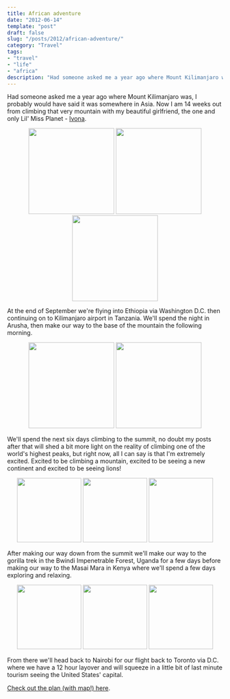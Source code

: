```yaml
---
title: African adventure
date: "2012-06-14"
template: "post"
draft: false
slug: "/posts/2012/african-adventure/"
category: "Travel"
tags:
- "travel"
- "life"
- "africa"
description: "Had someone asked me a year ago where Mount Kilimanjaro was, I probably would have said it was somewhere in Asia.  Now I am 14 weeks out from climbing that very mountain with my beautiful girlfriend, the one and only Lil' Miss Planet - Ivona."
---
```

Had someone asked me a year ago where Mount Kilimanjaro was, I probably would have said it was somewhere in Asia.  Now I am 14 weeks out from climbing that very mountain with my beautiful girlfriend, the one and only Lil' Miss Planet - [Ivona](http://www.lilmissplanet.com).

<p style="text-align:center">
<a href="http://lilmissplanet.com/2010/10/15/lions-cheetahs-and-the-time-of-my-life/" target="_blank"><img src="http://brendanmckenzie.com/content/media/2012/06/african-adventure/iwona-3.jpg" style="height:200px" /></a>
<a href="http://lilmissplanet.com/2010/08/29/back-from-kili/" target="_blank" ><img src="http://brendanmckenzie.com/content/media/2012/06/african-adventure/iwona-2.jpg" style="height:200px" /></a>
<a href="http://lilmissplanet.com/2010/10/15/lions-cheetahs-and-the-time-of-my-life/" target="_blank"><img src="http://brendanmckenzie.com/content/media/2012/06/african-adventure/iwona-1.jpg" style="height:200px" /></a>
</p>

At the end of September we're flying into Ethiopia via Washington D.C. then continuing on to Kilimanjaro airport in Tanzania.  We'll spend the night in Arusha, then make our way to the base of the mountain the following morning.


<p style="text-align:center">
<img src="http://brendanmckenzie.com/content/media/2012/06/african-adventure/kilimanjaro-1.jpg" style="height:200px" />
<img src="http://brendanmckenzie.com/content/media/2012/06/african-adventure/kilimanjaro-3.jpg" style="height:200px" />
</p>

We'll spend the next six days climbing to the summit, no doubt my posts after that will shed a bit more light on the reality of climbing one of the world's highest peaks, but right now, all I can say is that I'm extremely excited.  Excited to be climbing a mountain, excited to be seeing a new continent and excited to be seeing lions!

<p style="text-align:center">
<img src="http://brendanmckenzie.com/content/media/2012/06/african-adventure/lion-1.jpg" style="height:150px" />
<img src="http://brendanmckenzie.com/content/media/2012/06/african-adventure/lion-3.jpg" style="height:150px" />
<img src="http://brendanmckenzie.com/content/media/2012/06/african-adventure/lion-2.jpg" style="height:150px" />
</p>

After making our way down from the summit we'll make our way to the gorilla trek in the Bwindi Impenetrable Forest, Uganda for a few days before making our way to the Masai Mara in Kenya where we'll spend a few days exploring and relaxing.

<p style="text-align:center">
<img src="http://brendanmckenzie.com/content/media/2012/06/african-adventure/gorilla-1.jpg" style="height:150px" />
<img src="http://brendanmckenzie.com/content/media/2012/06/african-adventure/gorilla-3.jpg" style="height:150px" />
<img src="http://brendanmckenzie.com/content/media/2012/06/african-adventure/gorilla-2.jpg" style="height:150px" />
</p>

From there we'll head back to Nairobi for our flight back to Toronto via D.C. where we have a 12 hour layover and will squeeze in a little bit of last minute tourism seeing the United States' capital.

[Check out the plan (with map!) here](http://brendanmckenzie.com/travel/2012/east-africa).